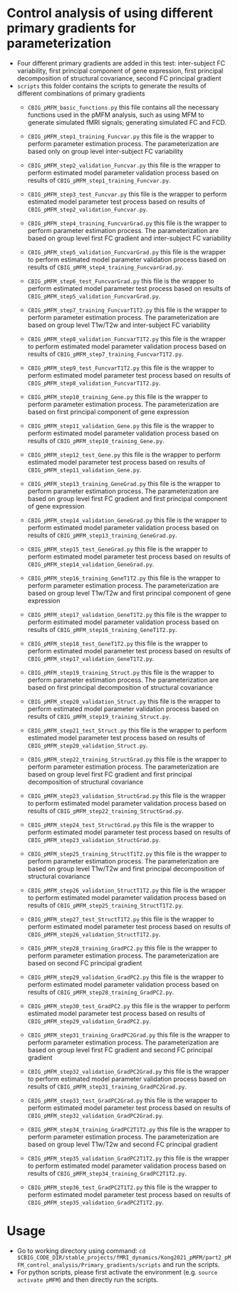 # Control analysis of using different primary gradients for parameterization
* Four different primary gradients are added in this test: inter-subject FC variability, first principal component of gene expression, first principal decomposition of structural covariance, second FC principal gradient
* `scripts` this folder contains the scripts to generate the results of different combinations of primary gradients
    * `CBIG_pMFM_basic_functions.py` this file contains all the necessary functions used in the pMFM analysis, such as using MFM to generate simulated fMRI signals; generating simulated FC and FCD.

    * `CBIG_pMFM_step1_training_Funcvar.py` this file is the wrapper to perform parameter estimation process. The parameterization are based only on group level inter-subject FC variability
    * `CBIG_pMFM_step2_validation_Funcvar.py` this file is the wrapper to perform estimated model parameter validation process based on results of `CBIG_pMFM_step1_training_Funcvar.py`.
    * `CBIG_pMFM_step3_test_Funcvar.py` this file is the wrapper to perform estimated model parameter test process based on results of `CBIG_pMFM_step2_validation_Funcvar.py`.
    * `CBIG_pMFM_step4_training_FuncvarGrad.py` this file is the wrapper to perform parameter estimation process. The parameterization are based on group level first FC gradient and inter-subject FC variability
    * `CBIG_pMFM_step5_validation_FuncvarGrad.py` this file is the wrapper to perform estimated model parameter validation process based on results of `CBIG_pMFM_step4_training_FuncvarGrad.py`.
    * `CBIG_pMFM_step6_test_FuncvarGrad.py` this file is the wrapper to perform estimated model parameter test process based on results of `CBIG_pMFM_step5_validation_FuncvarGrad.py`. 
    * `CBIG_pMFM_step7_training_FuncvarT1T2.py` this file is the wrapper to perform parameter estimation process. The parameterization are based on group level T1w/T2w and inter-subject FC variability
    * `CBIG_pMFM_step8_validation_FuncvarT1T2.py` this file is the wrapper to perform estimated model parameter validation process based on results of `CBIG_pMFM_step7_training_FuncvarT1T2.py`.
    * `CBIG_pMFM_step9_test_FuncvarT1T2.py` this file is the wrapper to perform estimated model parameter test process based on results of `CBIG_pMFM_step8_validation_FuncvarT1T2.py`. 

    * `CBIG_pMFM_step10_training_Gene.py` this file is the wrapper to perform parameter estimation process. The parameterization are based on first principal component of gene expression
    * `CBIG_pMFM_step11_validation_Gene.py` this file is the wrapper to perform estimated model parameter validation process based on results of `CBIG_pMFM_step10_training_Gene.py`.
    * `CBIG_pMFM_step12_test_Gene.py` this file is the wrapper to perform estimated model parameter test process based on results of `CBIG_pMFM_step11_validation_Gene.py`.
    * `CBIG_pMFM_step13_training_GeneGrad.py` this file is the wrapper to perform parameter estimation process. The parameterization are based on group level first FC gradient and first principal component of gene expression
    * `CBIG_pMFM_step14_validation_GeneGrad.py` this file is the wrapper to perform estimated model parameter validation process based on results of `CBIG_pMFM_step13_training_GeneGrad.py`.
    * `CBIG_pMFM_step15_test_GeneGrad.py` this file is the wrapper to perform estimated model parameter test process based on results of `CBIG_pMFM_step14_validation_GeneGrad.py`. 
    * `CBIG_pMFM_step16_training_GeneT1T2.py` this file is the wrapper to perform parameter estimation process. The parameterization are based on group level T1w/T2w and first principal component of gene expression
    * `CBIG_pMFM_step17_validation_GeneT1T2.py` this file is the wrapper to perform estimated model parameter validation process based on results of `CBIG_pMFM_step16_training_GeneT1T2.py`.
    * `CBIG_pMFM_step18_test_GeneT1T2.py` this file is the wrapper to perform estimated model parameter test process based on results of `CBIG_pMFM_step17_validation_GeneT1T2.py`.

    * `CBIG_pMFM_step19_training_Struct.py` this file is the wrapper to perform parameter estimation process. The parameterization are based on first principal decomposition of structural covariance
    * `CBIG_pMFM_step20_validation_Struct.py` this file is the wrapper to perform estimated model parameter validation process based on results of `CBIG_pMFM_step19_training_Struct.py`.
    * `CBIG_pMFM_step21_test_Struct.py` this file is the wrapper to perform estimated model parameter test process based on results of `CBIG_pMFM_step20_validation_Struct.py`.
    * `CBIG_pMFM_step22_training_StructGrad.py` this file is the wrapper to perform parameter estimation process. The parameterization are based on group level first FC gradient and first principal decomposition of structural covariance
    * `CBIG_pMFM_step23_validation_StructGrad.py` this file is the wrapper to perform estimated model parameter validation process based on results of `CBIG_pMFM_step22_training_StructGrad.py`.
    * `CBIG_pMFM_step24_test_StructGrad.py` this file is the wrapper to perform estimated model parameter test process based on results of `CBIG_pMFM_step23_validation_StructGrad.py`. 
    * `CBIG_pMFM_step25_training_StructT1T2.py` this file is the wrapper to perform parameter estimation process. The parameterization are based on group level T1w/T2w and first principal decomposition of structural covariance
    * `CBIG_pMFM_step26_validation_StructT1T2.py` this file is the wrapper to perform estimated model parameter validation process based on results of `CBIG_pMFM_step25_training_StructT1T2.py`.
    * `CBIG_pMFM_step27_test_StructT1T2.py` this file is the wrapper to perform estimated model parameter test process based on results of `CBIG_pMFM_step26_validation_StructT1T2.py`. 

    * `CBIG_pMFM_step28_training_GradPC2.py` this file is the wrapper to perform parameter estimation process. The parameterization are based on second FC principal gradient
    * `CBIG_pMFM_step29_validation_GradPC2.py` this file is the wrapper to perform estimated model parameter validation process based on results of `CBIG_pMFM_step28_training_GradPC2.py`.
    * `CBIG_pMFM_step30_test_GradPC2.py` this file is the wrapper to perform estimated model parameter test process based on results of `CBIG_pMFM_step29_validation_GradPC2.py`.
    * `CBIG_pMFM_step31_training_GradPC2Grad.py` this file is the wrapper to perform parameter estimation process. The parameterization are based on group level first FC gradient and second FC principal gradient
    * `CBIG_pMFM_step32_validation_GradPC2Grad.py` this file is the wrapper to perform estimated model parameter validation process based on results of `CBIG_pMFM_step31_training_GradPC2Grad.py`.
    * `CBIG_pMFM_step33_test_GradPC2Grad.py` this file is the wrapper to perform estimated model parameter test process based on results of `CBIG_pMFM_step32_validation_GradPC2Grad.py`. 
    * `CBIG_pMFM_step34_training_GradPC2T1T2.py` this file is the wrapper to perform parameter estimation process. The parameterization are based on group level T1w/T2w and second FC principal gradient
    * `CBIG_pMFM_step35_validation_GradPC2T1T2.py` this file is the wrapper to perform estimated model parameter validation process based on results of `CBIG_pMFM_step34_training_GradPC2T1T2.py`.
    * `CBIG_pMFM_step36_test_GradPC2T1T2.py` this file is the wrapper to perform estimated model parameter test process based on results of `CBIG_pMFM_step35_validation_GradPC2T1T2.py`. 

# Usage
* Go to working directory using command: `cd $CBIG_CODE_DIR/stable_projects/fMRI_dynamics/Kong2021_pMFM/part2_pMFM_control_analysis/Primary_gradients/scripts` and run the scripts.
* For python scripts, please first activate the environment (e.g. `source activate pMFM`) and then directly run the scripts.
